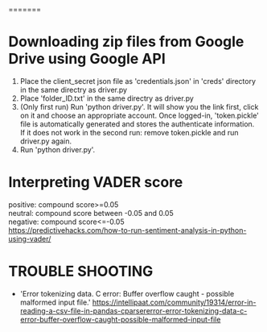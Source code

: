 =======
# Downloading zip files from Google Drive using Google API
1. Place the client_secret json file as 'credentials.json' in 'creds' directory in the same directry as driver.py  
2. Place 'folder_ID.txt' in the same directry as driver.py  
3. (Only first run) Run 'python driver.py'. It will show you the link first, click on it and choose an appropriate account. Once logged-in, 'token.pickle' file is automatically generated and stores the authenticate information.  
  If it does not work in the second run: remove token.pickle and run driver.py again.
4. Run 'python driver.py'. 

# Interpreting VADER score  
positive: compound score>=0.05  
neutral: compound score between -0.05 and 0.05  
negative: compound score<=-0.05  
https://predictivehacks.com/how-to-run-sentiment-analysis-in-python-using-vader/  

# TROUBLE SHOOTING  
- 'Error tokenizing data. C error: Buffer overflow caught - possible malformed input file.' https://intellipaat.com/community/19314/error-in-reading-a-csv-file-in-pandas-cparsererror-error-tokenizing-data-c-error-buffer-overflow-caught-possible-malformed-input-file  

